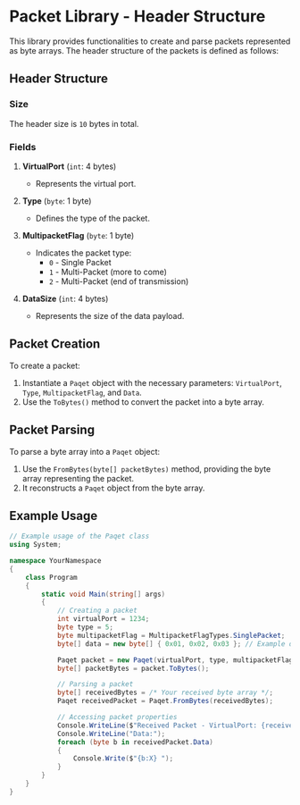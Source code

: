# Packet Library - Header Structure

This library provides functionalities to create and parse packets represented as byte arrays. The header structure of the packets is defined as follows:

## Header Structure

### Size
The header size is `10` bytes in total.

### Fields
1. **VirtualPort** (`int`: 4 bytes)
   - Represents the virtual port.
   
2. **Type** (`byte`: 1 byte)
   - Defines the type of the packet.
   
3. **MultipacketFlag** (`byte`: 1 byte)
   - Indicates the packet type:
     - `0` - Single Packet
     - `1` - Multi-Packet (more to come)
     - `2` - Multi-Packet (end of transmission)
     
4. **DataSize** (`int`: 4 bytes)
   - Represents the size of the data payload.

## Packet Creation

To create a packet:

1. Instantiate a `Paqet` object with the necessary parameters: `VirtualPort`, `Type`, `MultipacketFlag`, and `Data`.
2. Use the `ToBytes()` method to convert the packet into a byte array.

## Packet Parsing

To parse a byte array into a `Paqet` object:

1. Use the `FromBytes(byte[] packetBytes)` method, providing the byte array representing the packet.
2. It reconstructs a `Paqet` object from the byte array.

## Example Usage

```csharp
// Example usage of the Paqet class
using System;

namespace YourNamespace
{
    class Program
    {
        static void Main(string[] args)
        {
            // Creating a packet
            int virtualPort = 1234;
            byte type = 5;
            byte multipacketFlag = MultipacketFlagTypes.SinglePacket;
            byte[] data = new byte[] { 0x01, 0x02, 0x03 }; // Example data

            Paqet packet = new Paqet(virtualPort, type, multipacketFlag, data);
            byte[] packetBytes = packet.ToBytes();

            // Parsing a packet
            byte[] receivedBytes = /* Your received byte array */;
            Paqet receivedPacket = Paqet.FromBytes(receivedBytes);

            // Accessing packet properties
            Console.WriteLine($"Received Packet - VirtualPort: {receivedPacket.VirtualPort}, Type: {receivedPacket.Type}, MultipacketFlag: {receivedPacket.MultipacketFlag}, DataSize: {receivedPacket.DataSize}");
            Console.WriteLine("Data:");
            foreach (byte b in receivedPacket.Data)
            {
                Console.Write($"{b:X} ");
            }
        }
    }
}
```
